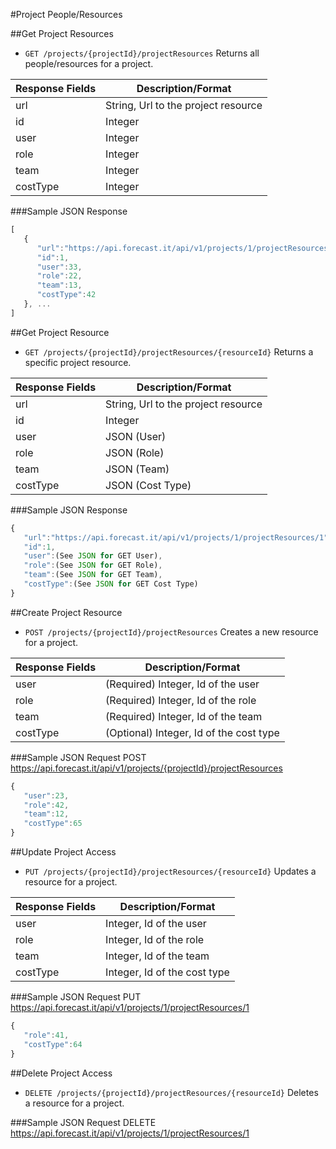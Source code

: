 #Project People/Resources

##Get Project Resources

* `GET /projects/{projectId}/projectResources` Returns all people/resources for a project.

|Response Fields | Description/Format|
|------------ | -------------|
|url | String, Url to the project resource|
|id | Integer|
|user | Integer|
|role | Integer|
|team | Integer|
|costType | Integer|

###Sample JSON Response
```javascript
[
   {
      "url":"https://api.forecast.it/api/v1/projects/1/projectResources/1",
      "id":1,
      "user":33,
      "role":22,
      "team":13,
      "costType":42
   }, ...
]
```

##Get Project Resource

* `GET /projects/{projectId}/projectResources/{resourceId}` Returns a specific project resource.

|Response Fields | Description/Format|
|------------ | -------------|
|url | String, Url to the project resource|
|id | Integer|
|user | JSON (User)|
|role | JSON (Role)|
|team | JSON (Team)|
|costType | JSON (Cost Type)|

###Sample JSON Response
```javascript
{
   "url":"https://api.forecast.it/api/v1/projects/1/projectResources/1",
   "id":1,
   "user":(See JSON for GET User),
   "role":(See JSON for GET Role),
   "team":(See JSON for GET Team),
   "costType":(See JSON for GET Cost Type)
}
```

##Create Project Resource

* `POST /projects/{projectId}/projectResources` Creates a new resource for a project.

|Response Fields | Description/Format|
|------------ | -------------|
|user | (Required) Integer, Id of the user|
|role | (Required) Integer, Id of the role|
|team | (Required) Integer, Id of the team|
|costType | (Optional) Integer, Id of the cost type|

###Sample JSON Request
POST https://api.forecast.it/api/v1/projects/{projectId}/projectResources

```javascript
{
   "user":23,
   "role":42,
   "team":12,
   "costType":65
}
```

##Update Project Access

* `PUT /projects/{projectId}/projectResources/{resourceId}` Updates a resource for a project.

|Response Fields | Description/Format|
|------------ | -------------|
|user | Integer, Id of the user|
|role | Integer, Id of the role|
|team | Integer, Id of the team|
|costType | Integer, Id of the cost type|

###Sample JSON Request
PUT https://api.forecast.it/api/v1/projects/1/projectResources/1

```javascript
{
   "role":41,
   "costType":64
}
```

##Delete Project Access

* `DELETE /projects/{projectId}/projectResources/{resourceId}` Deletes a resource for a project.

###Sample JSON Request
DELETE https://api.forecast.it/api/v1/projects/1/projectResources/1
